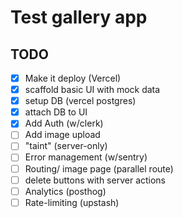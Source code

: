 # Test gallery app

## TODO

- [X] Make it deploy (Vercel)
- [X] scaffold basic UI with mock data
- [X] setup DB (vercel postgres)
- [X] attach DB to UI 
- [X] Add Auth (w/clerk)
- [ ] Add image upload
- [ ] "taint" (server-only)
- [ ] Error management (w/sentry)
- [ ] Routing/ image page (parallel route)
- [ ] delete buttons with server actions
- [ ] Analytics (posthog)
- [ ] Rate-limiting (upstash) 
